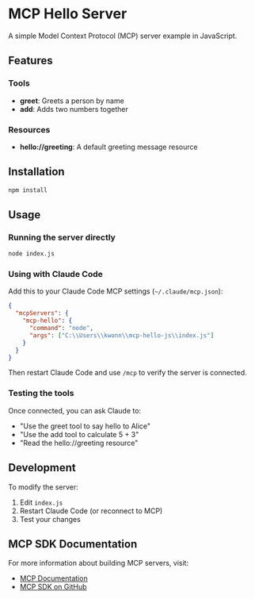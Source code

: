# MCP Hello Server

A simple Model Context Protocol (MCP) server example in JavaScript.

## Features

### Tools
- **greet**: Greets a person by name
- **add**: Adds two numbers together

### Resources
- **hello://greeting**: A default greeting message resource

## Installation

```bash
npm install
```

## Usage

### Running the server directly
```bash
node index.js
```

### Using with Claude Code

Add this to your Claude Code MCP settings (`~/.claude/mcp.json`):

```json
{
  "mcpServers": {
    "mcp-hello": {
      "command": "node",
      "args": ["C:\\Users\\kwonn\\mcp-hello-js\\index.js"]
    }
  }
}
```

Then restart Claude Code and use `/mcp` to verify the server is connected.

### Testing the tools

Once connected, you can ask Claude to:
- "Use the greet tool to say hello to Alice"
- "Use the add tool to calculate 5 + 3"
- "Read the hello://greeting resource"

## Development

To modify the server:
1. Edit `index.js`
2. Restart Claude Code (or reconnect to MCP)
3. Test your changes

## MCP SDK Documentation

For more information about building MCP servers, visit:
- [MCP Documentation](https://modelcontextprotocol.io/)
- [MCP SDK on GitHub](https://github.com/modelcontextprotocol/sdk)
